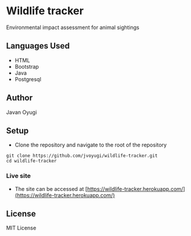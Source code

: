 # Wildlife tracker

Environmental impact assessment for animal sightings

## Languages Used
- HTML
- Bootstrap
- Java
- Postgresql

## Author
Javan Oyugi

## Setup
- Clone the repository and navigate to the root of the repository
```
git clone https://github.com/jvoyugi/wildlife-tracker.git
cd wildlife-tracker
```

### Live site
- The site can be accessed at [https://wildlife-tracker.herokuapp.com/](https://wildlife-tracker.herokuapp.com/)

## License
MIT License